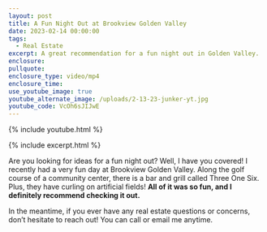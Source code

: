 ```yaml
---
layout: post
title: A Fun Night Out at Brookview Golden Valley
date: 2023-02-14 00:00:00
tags:
  - Real Estate
excerpt: A great recommendation for a fun night out in Golden Valley.
enclosure:
pullquote:
enclosure_type: video/mp4
enclosure_time:
use_youtube_image: true
youtube_alternate_image: /uploads/2-13-23-junker-yt.jpg
youtube_code: VcOh6sJIJwE
---
```

{% include youtube.html %}

{% include excerpt.html %}

Are you looking for ideas for a fun night out? Well, I have you covered! I recently had a very fun day at Brookview Golden Valley. Along the golf course of a community center, there is a bar and grill called Three One Six. Plus, they have curling on artificial fields! **All of it was so fun, and I definitely recommend checking it out.**&nbsp;

In the meantime, if you ever have any real estate questions or concerns, don’t hesitate to reach out! You can call or email me anytime.